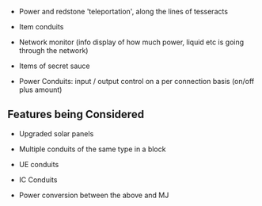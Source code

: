 * Power and redstone 'teleportation', along the lines of tesseracts

* Item conduits

* Network monitor (info display of how much power, liquid etc is going through the network)

* Items of secret sauce

* Power Conduits: input / output control on a per connection basis (on/off plus amount)

## Features being Considered

* Upgraded solar panels

* Multiple conduits of the same type in a block

* UE conduits

* IC Conduits
 
* Power conversion between the above and MJ
